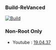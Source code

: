 ### Build-ReVanced

[![Build](https://github.com/Sohil876/build-revanced/actions/workflows/build.yaml/badge.svg?branch=main&event=push)](https://github.com/Sohil876/build-revanced/actions)

### Non-Root Only

-   Youtube : [19.04.37](https://www.apkmirror.com/apk/google-inc/youtube/youtube-19-04-37-release/)
